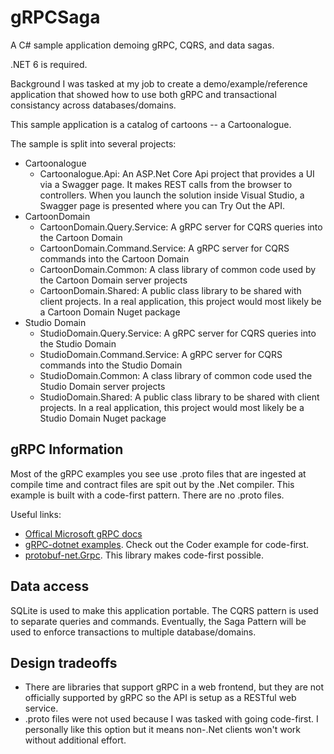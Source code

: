 # gRPCSaga
A C# sample application demoing gRPC, CQRS, and data sagas.

.NET 6 is required.

Background
I was tasked at my job to create a demo/example/reference application that showed how to use both gRPC and transactional consistancy across databases/domains.

This sample application is a catalog of cartoons -- a Cartoonalogue.

The sample is split into several projects:
- Cartoonalogue
  - Cartoonalogue.Api: An ASP.Net Core Api project that provides a UI via a Swagger page. It makes REST calls from the browser to controllers. When you launch the solution inside Visual Studio, a Swagger page is presented where you can Try Out the API.
- CartoonDomain
  - CartoonDomain.Query.Service: A gRPC server for CQRS queries into the Cartoon Domain
  - CartoonDomain.Command.Service: A gRPC server for CQRS commands into the Cartoon Domain
  - CartoonDomain.Common: A class library of common code used by the Cartoon Domain server projects
  - CartoonDomain.Shared: A public class library to be shared with client projects. In a real application, this project would most likely be a Cartoon Domain Nuget package
- Studio Domain
  - StudioDomain.Query.Service: A gRPC server for CQRS queries into the Studio Domain
  - StudioDomain.Command.Service: A gRPC server for CQRS commands into the Studio Domain
  - StudioDomain.Common: A class library of common code used the Studio Domain server projects
  - StudioDomain.Shared: A public class library to be shared with client projects. In a real application, this project would most likely be a Studio Domain Nuget package

## gRPC Information
Most of the gRPC examples you see use .proto files that are ingested at compile time and contract files are spit out by the .Net compiler. This example is built with a code-first pattern. There are no .proto files.

Useful links:
- [Offical Microsoft gRPC docs](https://docs.microsoft.com/en-us/aspnet/core/tutorials/grpc/grpc-start?view=aspnetcore-6.0&tabs=visual-studio)
- [gRPC-dotnet examples](https://github.com/grpc/grpc-dotnet/tree/master/examplesg). Check out the Coder example for code-first.
- [protobuf-net.Grpc](https://protobuf-net.github.io/protobuf-net.Grpc/gettingstarted). This library makes code-first possible.

## Data access
SQLite is used to make this application portable. The CQRS pattern is used to separate queries and commands. Eventually, the Saga Pattern will be used to enforce transactions to multiple database/domains.

## Design tradeoffs
- There are libraries that support gRPC in a web frontend, but they are not officially supported by gRPC so the API is setup as a RESTful web service.
- .proto files were not used because I was tasked with going code-first. I personally like this option but it means non-.Net clients won't work without additional effort.